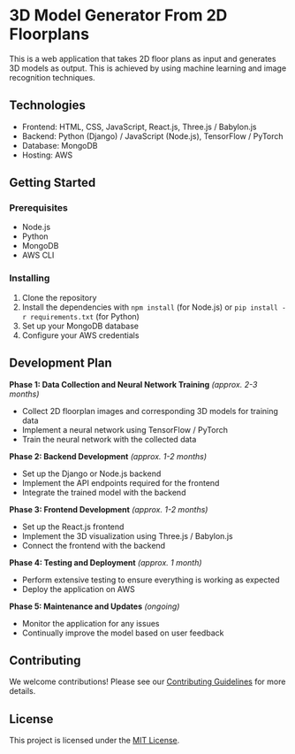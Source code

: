 # 3D Model Generator From 2D Floorplans

This is a web application that takes 2D floor plans as input and generates 3D models as output. This is achieved by using machine learning and image recognition techniques.

## Technologies

- Frontend: HTML, CSS, JavaScript, React.js, Three.js / Babylon.js
- Backend: Python (Django) / JavaScript (Node.js), TensorFlow / PyTorch
- Database: MongoDB
- Hosting: AWS

## Getting Started

### Prerequisites

- Node.js
- Python
- MongoDB
- AWS CLI

### Installing

1. Clone the repository
2. Install the dependencies with `npm install` (for Node.js) or `pip install -r requirements.txt` (for Python)
3. Set up your MongoDB database
4. Configure your AWS credentials

## Development Plan

**Phase 1: Data Collection and Neural Network Training** _(approx. 2-3 months)_

- Collect 2D floorplan images and corresponding 3D models for training data
- Implement a neural network using TensorFlow / PyTorch
- Train the neural network with the collected data

**Phase 2: Backend Development** _(approx. 1-2 months)_

- Set up the Django or Node.js backend
- Implement the API endpoints required for the frontend
- Integrate the trained model with the backend

**Phase 3: Frontend Development** _(approx. 1-2 months)_

- Set up the React.js frontend
- Implement the 3D visualization using Three.js / Babylon.js
- Connect the frontend with the backend

**Phase 4: Testing and Deployment** _(approx. 1 month)_

- Perform extensive testing to ensure everything is working as expected
- Deploy the application on AWS

**Phase 5: Maintenance and Updates** _(ongoing)_

- Monitor the application for any issues
- Continually improve the model based on user feedback

## Contributing

We welcome contributions! Please see our [Contributing Guidelines](CONTRIBUTING.md) for more details.

## License

This project is licensed under the [MIT License](LICENSE.md).
